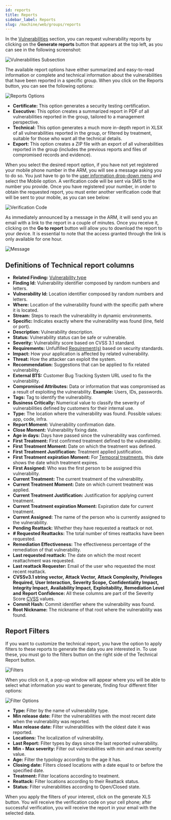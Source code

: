 ```yaml
---
id: reports
title: Reports
sidebar_label: Reports
slug: /machine/web/groups/reports
---
```


In the
[Vulnerabilities](/machine/web/groups/vulnerabilities)
section,
you can request vulnerability
reports by clicking on the
**Generate reports** button that
appears at the top left,
as you can see in the
following screenshot:

![Vulnerabilities Subsection](https://res.cloudinary.com/fluid-attacks/image/upload/v1675168013/docs/web/groups/reports/generate_report.png)

The available report options
have either summarized and
easy-to-read information or
complete and technical
information about the
vulnerabilities that have
been reported in a specific group.
When you click on
the Reports button,
you can see the following
options:

![Reports Options](https://res.cloudinary.com/fluid-attacks/image/upload/v1662054348/docs/web/groups/reports/report_options.png)

- **Certificate:**
  This option generates
  a security testing
  certification.
- **Executive:**
  This option creates a
  summarized report in PDF
  of all vulnerabilities
  reported in the group,
  tailored to a management
  perspective.
- **Technical:**
  This option generates a
  much more in-depth report
  in XLSX of all vulnerabilities
  reported in the group,
  or filtered by treatment,
  suitable for those who want
  all the technical details.
- **Export:**
  This option creates a ZIP
  file with an export of all
  vulnerabilities reported
  in the group (includes the
  previous reports and files
  of compromised records
  and evidence).

When you select the
desired report option,
if you have not yet registered
your mobile phone
number in the ARM,
you will see a message
asking you to do so.
You just have to go to the
[user information drop-down menu](/machine/web/user)
and select the Mobile option.
A verification code will
be sent via SMS to the
number you provide.
Once you have
registered your number,
in order to obtain
the requested report,
you must enter another
verification code that
will be sent to your mobile,
as you can see below:

![Verification Code](https://res.cloudinary.com/fluid-attacks/image/upload/v1662054348/docs/web/groups/reports/report_verification.png)

As immediately announced
by a message in the ARM,
it will send you an email
with a link to the report
in a couple of minutes.
Once you receive it,
clicking on the
**Go to report** button
will allow you to download
the report to your device.
It is essential to note
that the access granted
through the link is only
available for one hour.

![Message](https://res.cloudinary.com/fluid-attacks/image/upload/v1675188301/docs/web/groups/reports/technical_report.png)

## Definitions of Technical report columns

- **Related Finding:**
   [Vulnerability type](/criteria/vulnerabilities/)
- **Finding Id:**
  Vulnerability identifier composed
  by random numbers and letters.
- **Vulnerability Id:**
  Location identifier composed by
  random numbers and letters.
- **Where:**
  Location of the vulnerability
  found with the specific path
  where it is located.
- **Stream:**
  Steps to reach the vulnerability
  in dynamic environments.
- **Specific:**
  Indicates exactly where the
  vulnerability was found
  (line, field or port).
- **Description:**
  Vulnerability description.
- **Status:**
  Vulnerability status can be
  safe or vulnerable.
- **Severity:**
  Vulnerability score based on CVSS
  3.1 standard.
- **Requirements:**
  Unfulfilled [Requirement(s)](/criteria/requirements/)
  based on security standards.
- **Impact:**
  How your application is affected by
  related vulnerability.
- **Threat:**
  How the attacker can exploit the system.
- **Recommendation:**
  Suggestions that can be applied
  to fix related vulnerability.
- **External BTS:**
  Customer Bug Tracking System URL
  used to fix the vulnerability.
- **Compromised Attributes:**
  Data or information that was
  compromised as a result of
  exploiting the vulnerability.
  **Example:** Users, IDs, passwords.
- **Tags:**
  Tag to identify the vulnerability.
- **Business Critically:**
  Numerical value to classify the
  severity of vulnerabilities
  defined by customers for
  their internal use.
- **Type:**
  The location where the vulnerability
  was found.
  Possible values:
  app,
  code,
  infra.
- **Report Moment:**
  Vulnerability confirmation date.
- **Close Moment:**
  Vulnerability fixing date.
- **Age in days:**
  Days have passed since the
  vulnerability was confirmed.
- **First Treatment:**
  First confirmed treatment defined
  to the vulnerability.
- **First Treatment Moment:**
  Date on which the treatment was defined.
- **First Treatment Justification:**
  Treatment applied justification.
- **First Treatment expiration Moment:**
  For [Temporal treatments](/machine/web/vulnerabilities/management/treatments),
  this date shows the date which
  treatment expires.
- **First Assigned:**
  Who was the first person to be
  assigned this vulnerability.
- **Current Treatment:**
  The current treatment of the vulnerability.
- **Current Treatment Moment:**
  Date on which current treatment was applied.
- **Current Treatment Justification:**
  Justification for applying current treatment.
- **Current Treatment expiration Moment:**
  Expiration date for  current treatment.
- **Current Assigned:**
  The name of the person who is
  currently assigned to the vulnerability.
- **Pending Reattack:**
  Whether they have requested a reattack or not.
- **# Requested Reattacks:**
  The total number of times reattacks
  have been requested.
- **Remediation Effectiveness:**
  The effectiveness percentage of the
  remediation of that vulnerability.
- **Last requested reattack:**
  The date on which the most recent
  reattachment was requested.
- **Last reattack Requester:**
  Email of the user who requested
  the most recent reattack.
- **CVSSv3.1 string vector,**
   **Attack Vector,**
   **Attack Complexity,**
   **Privileges Required,**
   **User Interaction,**
   **Severity Scope,**
   **Confidentiality Impact,**
   **Integrity Impact,**
   **Availability Impact,**
   **Exploitability,**
   **Remediation Level and**
   **Report Confidence:**
  All these columns are part
  of the Severity Score
  [CVSS](https://www.first.org/cvss/v3.1/specification-document)
  values.
- **Commit Hash:**
  Commit identifier where the
  vulnerability was found.
- **Root Nickname:**
  The nickname of that root
  where the vulnerability was found.

## Report Filters

If you want to customize
the technical report,
you have the option to
apply filters to these
reports to generate the
data you are interested in.
To use these,
you must go to the filters
button on the right side of
the Technical Report button.

![Filters](https://res.cloudinary.com/fluid-attacks/image/upload/v1657731874/docs/web/groups/reports/reports_filters.png)

When you click on it,
a pop-up window will appear
where you will be able to
select what information
you want to generate,
finding four different
filter options:

![Filter Options](https://res.cloudinary.com/fluid-attacks/image/upload/v1667385312/docs/web/groups/reports/filters_report.png)

- **Type:**
  Filter by the name of vulnerability
  type.
- **Min release date:**
  Filter the vulnerabilities with the
  most recent date when the
  vulnerability was reported.
- **Max release date:**
  Filter vulnerabilities with
  the oldest date it was reported.
- **Locations:**
  The localization of vulnerability.
- **Last Report:**
  Filter types by days since the
  last reported vulnerability.
- **Min - Max severity:**
  Filter out vulnerabilities with
  min and max severity value.
- **Age:**
  Filter the typology according
  to the age it has.
- **Closing date:**
  Filters closed locations
  with a date equal to or
  before the specified date.
- **Treatment:**
  Filter locations according
  to treatment.
- **Reattack:**
  Filter locations according
  to their Reattack status.
- **Status:**
  Filter vulnerabilities
  according to Open/Closed state.

When you apply the
filters of your interest,
click on the generate XLS button.
You will receive the verification
code on your cell phone;
after successful verification,
you will receive the report in
your email with the selected data.
